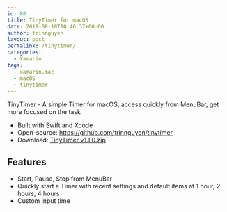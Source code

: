 ```yaml
---
id: 88
title: TinyTimer for macOS
date: 2019-08-18T10:40:37+00:00
author: trinnguyen
layout: post
permalink: /tinytimer/
categories:
  - Xamarin
tags:
  - xamarin.mac
  - macOS
  - tinytimer
---
```


TinyTimer - A simple Timer for macOS, access quickly from MenuBar, get more focused on the task
- Built with Swift and Xcode
- Open-source: <a href="https://github.com/trinnguyen/tinytimer">https://github.com/trinnguyen/tinytimer</a>
- Download: [TinyTimer v1.1.0.zip](https://github.com/trinnguyen/tinytimer/releases/download/v1.1.0/TinyTimer-v1.1.0.zip)

## Features
- Start, Pause, Stop from MenuBar
- Quickly start a Timer with recent settings and default items at 1 hour, 2 hours, 4 hours
- Custom input time
